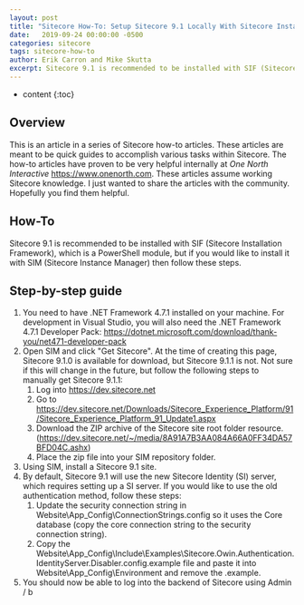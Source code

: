 ```yaml
---
layout: post
title: "Sitecore How-To: Setup Sitecore 9.1 Locally With Sitecore Instance Manager"
date:   2019-09-24 00:00:00 -0500
categories: sitecore
tags: sitecore-how-to
author: Erik Carron and Mike Skutta
excerpt: Sitecore 9.1 is recommended to be installed with SIF (Sitecore Installation Framework), which is a PowerShell module, but if you would like to install it with SIM (Sitecore Instance Manager) then follow these steps.
---
```


* content
{:toc}

## Overview

This is an article in a series of Sitecore how-to articles. These articles are meant to be quick guides to accomplish various tasks within Sitecore. The how-to articles have proven to be very helpful internally at *One North Interactive* https://www.onenorth.com.  These articles assume working Sitecore knowledge. I just wanted to share the articles with the community. Hopefully you find them helpful.

## How-To

Sitecore 9.1 is recommended to be installed with SIF (Sitecore Installation Framework), which is a PowerShell module, but if you would like to install it with SIM (Sitecore Instance Manager) then follow these steps. 

## Step-by-step guide

1. You need to have .NET Framework 4.7.1 installed on your machine. For development in Visual Studio, you will also need the .NET Framework 4.7.1 Developer Pack: https://dotnet.microsoft.com/download/thank-you/net471-developer-pack
1. Open SIM and click "Get Sitecore". At the time of creating this page, Sitecore 9.1.0 is available for download, but Sitecore 9.1.1 is not. Not sure if this will change in the future, but follow the following steps to manually get Sitecore 9.1.1:
    1. Log into https://dev.sitecore.net
    1. Go to https://dev.sitecore.net/Downloads/Sitecore_Experience_Platform/91/Sitecore_Experience_Platform_91_Update1.aspx
    1. Download the ZIP archive of the Sitecore site root folder resource. (https://dev.sitecore.net/~/media/8A91A7B3AA084A66A0FF34DA57BFD04C.ashx)
    1. Place the zip file into your SIM repository folder.
1. Using SIM, install a Sitecore 9.1 site.
1. By default, Sitecore 9.1 will use the new Sitecore Identity (SI) server, which requires setting up a SI server. If you would like to use the old authentication method, follow these steps:
    1. Update the security connection string in Website\App_Config\ConnectionStrings.config so it uses the Core database (copy the core connection string to the security connection string).
    1. Copy the Website\App_Config\Include\Examples\Sitecore.Owin.Authentication.IdentityServer.Disabler.config.example file and paste it into Website\App_Config\Environment and remove the .example.
1. You should now be able to log into the backend of Sitecore using Admin / b